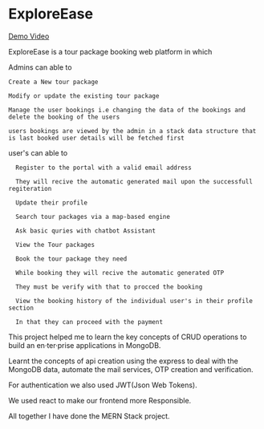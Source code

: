 # ExploreEase

[Demo Video](https://drive.google.com/file/d/1j-g3AKbz6F7YJVe1wYhuFuIuVRgA2PKC/view?usp=sharing)

ExploreEase is a tour package booking web platform in which 

Admins can able to

    Create a New tour package

    Modify or update the existing tour package

    Manage the user bookings i.e changing the data of the bookings and delete the booking of the users

    users bookings are viewed by the admin in a stack data structure that is last booked user details will be fetched first

user's can able to

      Register to the portal with a valid email address
      
      They will recive the automatic generated mail upon the successfull regiteration

      Update their profile

      Search tour packages via a map-based engine

      Ask basic quries with chatbot Assistant

      View the Tour packages

      Book the tour package they need

      While booking they will recive the automatic generated OTP

      They must be verify with that to procced the booking

      View the booking history of the individual user's in their profile section

      In that they can proceed with the payment

This project helped me to learn the key concepts of CRUD operations to build an en·ter·prise applications in MongoDB.

Learnt the concepts of api creation using the express to deal with the MongoDB data, automate the mail services, OTP creation and verification.

For authentication we also used JWT(Json Web Tokens).

We used react to make our frontend more Responsible. 

All together I have done the MERN Stack project.





